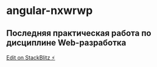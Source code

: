# angular-nxwrwp

## Последняя практическая работа по дисциплине Web-разработка

[Edit on StackBlitz ⚡️](https://stackblitz.com/edit/angular-nxwrwp)

